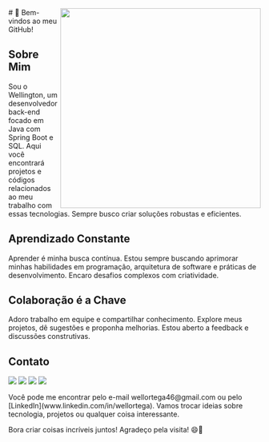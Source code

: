 <img src="https://raw.githubusercontent.com/MicaelliMedeiros/micaellimedeiros/master/image/computer-illustration.png" min-width="400px" max-width="400px" width="400px" align="right">
# 👋 Bem-vindos ao meu GitHub!

## Sobre Mim
Sou o Wellington, um desenvolvedor back-end focado em Java com Spring Boot e SQL. Aqui você encontrará projetos e códigos relacionados ao meu trabalho com essas tecnologias. Sempre busco criar soluções robustas e eficientes.

## Aprendizado Constante
Aprender é minha busca contínua. Estou sempre buscando aprimorar minhas habilidades em programação, arquitetura de software e práticas de desenvolvimento. Encaro desafios complexos com criatividade.

## Colaboração é a Chave
Adoro trabalho em equipe e compartilhar conhecimento. Explore meus projetos, dê sugestões e proponha melhorias. Estou aberto a feedback e discussões construtivas.

## Contato
<p align="left">
  <a href="wellortega46@gmail.com" alt="Gmail">
  <img src="https://img.shields.io/badge/-Gmail-FF0000?style=flat-square&labelColor=FF0000&logo=gmail&logoColor=white&link=LINK-DO-SEU-GMAIL" /></a>

  <a href="www.linkedin.com/in/wellortega" alt="LinkedIn">
  <img src="https://img.shields.io/badge/-Linkedin-0e76a8?style=flat-square&logo=Linkedin&logoColor=white&link=LINK-DO-SEU-LINKEDIN" /></a>

  <a href="https://api.whatsapp.com/send/?phone=5543996723225" alt="WhatsApp">
  <img src="https://img.shields.io/badge/-WhatsApp-25d366?style=flat-square&labelColor=25d366&logo=whatsapp&logoColor=white&link=API-DO-SEU-WHATSAPP"/></a>

  <a href="https://www.instagram.com/wellorteg" alt="Instagram">
  <img src="https://img.shields.io/badge/-Instagram-DF0174?style=flat-square&labelColor=DF0174&logo=instagram&logoColor=white&link=LINK-DO-SEU-INSTAGRAM"/></a>
</p>
Você pode me encontrar pelo e-mail wellortega46@gmail.com ou pelo [LinkedIn](www.linkedin.com/in/wellortega). Vamos trocar ideias sobre tecnologia, projetos ou qualquer coisa interessante.

Bora criar coisas incríveis juntos! Agradeço pela visita! 😄🌟




